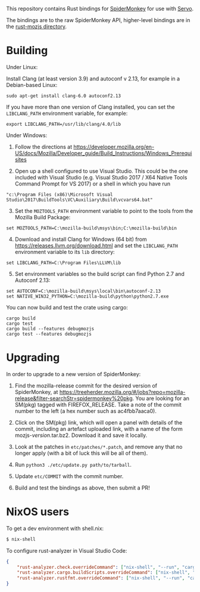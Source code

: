 This repository contains Rust bindings for [SpiderMonkey][sm] for use with
[Servo][s].

[sm]: https://spidermonkey.dev/
[s]: https://servo.org/

The bindings are to the raw SpiderMonkey API, higher-level bindings
are in the [rust-mozjs directory][r-m].

[r-m]: https://github.com/servo/mozjs/tree/master/rust-mozjs

Building
========

Under Linux:

Install Clang (at least version 3.9) and autoconf v 2.13, for example in a Debian-based Linux:
```
sudo apt-get install clang-6.0 autoconf2.13

```

If you have more than one version of Clang installed, you can set the `LIBCLANG_PATH`
environment variable, for example:
```
export LIBCLANG_PATH=/usr/lib/clang/4.0/lib
```

Under Windows:

1. Follow the directions at
   https://developer.mozilla.org/en-US/docs/Mozilla/Developer_guide/Build_Instructions/Windows_Prerequisites

2. Open up a shell configured to use Visual Studio. This could be the
   one included with Visual Studio (e.g. Visual Studio 2017 / X64 Native
   Tools Command Prompt for VS 2017) or a shell in which you have run
```
"c:\Program Files (x86)\Microsoft Visual Studio\2017\BuildTools\VC\Auxiliary\Build\vcvars64.bat"
```

3. Set the `MOZTOOLS_PATH` environment variable to point to the tools from the Mozilla Build Package:
```
set MOZTOOLS_PATH=C:\mozilla-build\msys\bin;C:\mozilla-build\bin
```

4. Download and install Clang for Windows (64 bit) from https://releases.llvm.org/download.html
   and set the `LIBCLANG_PATH` environment variable to its `lib` directory:
```
set LIBCLANG_PATH=C:\Program Files\LLVM\lib
```

5. Set environment variables so the build script can find Python 2.7 and Autoconf 2.13:
```
set AUTOCONF=C:\mozilla-build\msys\local\bin\autoconf-2.13
set NATIVE_WIN32_PYTHON=C:\mozilla-build\python\python2.7.exe
```

You can now build and test the crate using cargo:
```
cargo build
cargo test
cargo build --features debugmozjs
cargo test --features debugmozjs
```

Upgrading
=========

In order to upgrade to a new version of SpiderMonkey:

1. Find the mozilla-release commit for the desired version of SpiderMonkey, at
   https://treeherder.mozilla.org/#/jobs?repo=mozilla-release&filter-searchStr=spidermonkey%20pkg.
   You are looking for an SM(pkg) tagged with FIREFOX_RELEASE.
   Take a note of the commit number to the left (a hex number such as ac4fbb7aaca0).

2. Click on the SM(pkg) link, which will open a panel with details of the
   commit, including an artefact uploaded link, with a name of the form
   mozjs-*version*.tar.bz2. Download it and save it locally.

3. Look at the patches in `etc/patches/*.patch`, and remove any that no longer apply
   (with a bit of luck this will be all of them).

4. Run `python3 ./etc/update.py path/to/tarball`.

5. Update `etc/COMMIT` with the commit number.

6. Build and test the bindings as above, then submit a PR!

NixOS users
===========

To get a dev environment with shell.nix:

```sh
$ nix-shell
```

To configure rust-analyzer in Visual Studio Code:

```json
{
    "rust-analyzer.check.overrideCommand": ["nix-shell", "--run", "cargo check --message-format=json"],
    "rust-analyzer.cargo.buildScripts.overrideCommand": ["nix-shell", "--run", "cargo check --message-format=json"],
    "rust-analyzer.rustfmt.overrideCommand": ["nix-shell", "--run", "cargo fmt"],
}
```
